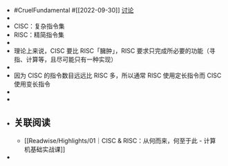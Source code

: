 - #CruelFundamental #[[2022-09-30]] [讨论](https://github.com/CYZH1307/CruelFundamental/tree/main/homework/202209/30)
-
- CISC：复杂指令集
- RISC：精简指令集
-
- 理论上来说，CISC 要比 RISC「臃肿」，RISC 要求只完成所必要的功能（寻指、计算等，且尽可能只有一种实现）
-
- 因为 CISC 的指令数目远远比 RISC 多，所以通常 RISC 使用定长指令而 CISC 使用变长指令
-
-
- ## 关联阅读
	- [[Readwise/Highlights/01｜CISC & RISC：从何而来，何至于此 - 计算机基础实战课]]
-